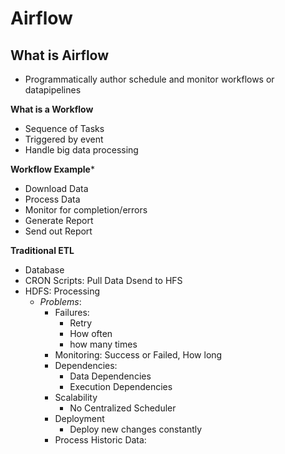 # Airflow

## What is Airflow
* Programmatically author schedule and monitor workflows or datapipelines

**What is a Workflow**
* Sequence of Tasks
* Triggered by event
* Handle big data processing

**Workflow Example***
* Download Data
* Process Data
* Monitor for completion/errors
* Generate Report
* Send out Report

**Traditional ETL**
* Database
* CRON Scripts: Pull Data Dsend to HFS
* HDFS: Processing
    - *Problems*: 
        * Failures: 
            - Retry
            - How often
            - how many times
        * Monitoring: Success or Failed, How long
        * Dependencies:
            - Data Dependencies
            - Execution Dependencies
        * Scalability
            - No Centralized Scheduler
        * Deployment
            - Deploy new changes constantly
        * Process Historic Data:

